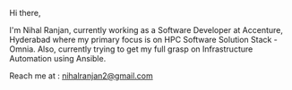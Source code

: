 Hi there,

I'm Nihal Ranjan, currently working as a Software Developer at Accenture, Hyderabad where my primary focus is on HPC Software Solution Stack - Omnia.
Also, currently trying to get my full grasp on Infrastructure Automation using Ansible.

Reach me at : nihalranjan2@gmail.com
